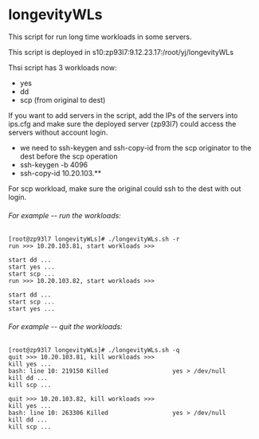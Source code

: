 # longevityWLs
This script for run long time workloads in some servers.


This script is deployed in s10:zp93l7:9.12.23.17:/root/yj/longevityWLs


Thsi script has 3 workloads now:
+ yes
+ dd
+ scp (from original to dest)


If you want to add servers in the script, add the IPs of the servers into ips.cfg and make sure the deployed server (zp93l7) could access the servers without account login.

+ we need to ssh-keygen and ssh-copy-id from the scp originator to the dest before the scp operation
+ ssh-keygen -b 4096
+ ssh-copy-id 10.20.103.**

For scp workload, make sure the original could ssh to the dest with out login.

###### For example -- run the workloads:

    [root@zp93l7 longevityWLs]# ./longevityWLs.sh -r
    run >>> 10.20.103.81, start workloads >>>

    start dd ...
    start yes ...
    start scp ...
    run >>> 10.20.103.82, start workloads >>>

    start dd ...
    start scp ...
    start yes ...

###### For example -- quit the workloads:

    [root@zp93l7 longevityWLs]# ./longevityWLs.sh -q
    quit >>> 10.20.103.81, kill workloads >>>
    kill yes ...
    bash: line 10: 219150 Killed                  yes > /dev/null
    kill dd ...
    kill scp ...

    quit >>> 10.20.103.82, kill workloads >>>
    kill yes ...
    bash: line 10: 263306 Killed                  yes > /dev/null
    kill dd ...
    kill scp ...
